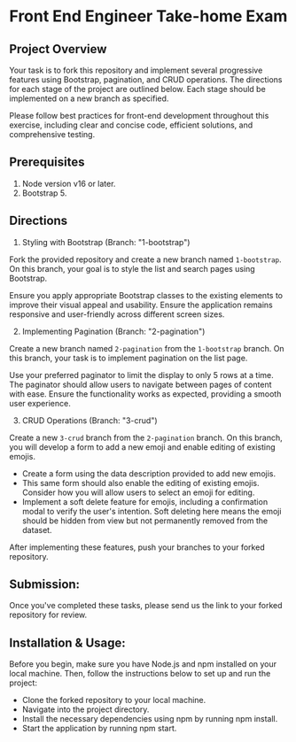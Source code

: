 
# Front End Engineer Take-home Exam

## Project Overview

Your task is to fork this repository and implement several progressive features using Bootstrap, pagination, and CRUD operations. The directions for each stage of the project are outlined below. Each stage should be implemented on a new branch as specified.

Please follow best practices for front-end development throughout this exercise, including clear and concise code, efficient solutions, and comprehensive testing.

## Prerequisites

1. Node version v16 or later.
2. Bootstrap 5.

## Directions

1. Styling with Bootstrap (Branch: "1-bootstrap")

Fork the provided repository and create a new branch named `1-bootstrap`. On this branch, your goal is to style the list and search pages using Bootstrap.

Ensure you apply appropriate Bootstrap classes to the existing elements to improve their visual appeal and usability.
Ensure the application remains responsive and user-friendly across different screen sizes.

2. Implementing Pagination (Branch: "2-pagination")

Create a new branch named `2-pagination` from the `1-bootstrap` branch. On this branch, your task is to implement pagination on the list page.

Use your preferred paginator to limit the display to only 5 rows at a time. The paginator should allow users to navigate between pages of content with ease. Ensure the functionality works as expected, providing a smooth user experience.

3. CRUD Operations (Branch: "3-crud")
   
Create a new `3-crud` branch from the `2-pagination` branch. On this branch, you will develop a form to add a new emoji and enable editing of existing emojis.

* Create a form using the data description provided to add new emojis.
* This same form should also enable the editing of existing emojis. Consider how you will allow users to select an emoji for editing.
* Implement a soft delete feature for emojis, including a confirmation modal to verify the user's intention. Soft deleting here means the emoji should be hidden from view but not permanently removed from the dataset.

After implementing these features, push your branches to your forked repository.

## Submission:

Once you've completed these tasks, please send us the link to your forked repository for review.

## Installation & Usage:

Before you begin, make sure you have Node.js and npm installed on your local machine. Then, follow the instructions below to set up and run the project:

* Clone the forked repository to your local machine.
* Navigate into the project directory.
* Install the necessary dependencies using npm by running npm install.
* Start the application by running npm start.
